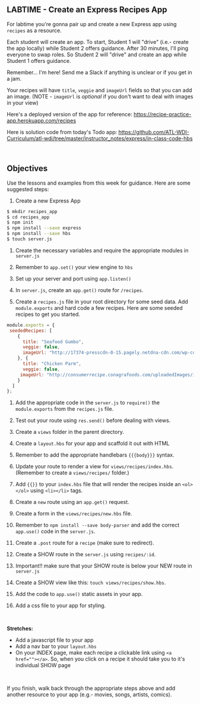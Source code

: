 ## LABTIME - Create an Express Recipes App

For labtime you're gonna pair up and create a new Express app using `recipes` as a resource.

Each student will create an app. To start, Student 1 will "drive" (i.e.- create the app locally) while Student 2 offers guidance. After 30 minutes, I'll ping everyone to swap roles. So Student 2 will "drive" and create an app while Student 1 offers guidance.

Remember... I'm here! Send me a Slack if anything is unclear or if you get in a jam.

Your recipes will have `title`, `veggie` and `imageUrl` fields so that you can add an image. (NOTE - `imageUrl` is _optional_ if you don't want to deal with images in your view)

Here's a deployed version of the app for reference: https://recipe-practice-app.herokuapp.com/recipes

Here is solution code from today's Todo app: https://github.com/ATL-WDI-Curriculum/atl-wdi/tree/master/instructor_notes/express/in-class-code-hbs

<br />

## Objectives

Use the lessons and examples from this week for guidance. Here are some suggested steps:

1. Create a new Express App

```bash
$ mkdir recipes_app
$ cd recipes_app
$ npm init
$ npm install --save express
$ npm install --save hbs
$ touch server.js
```

1. Create the necessary variables and require the appropriate modules in `server.js`

2. Remember to `app.set()` your view engine to `hbs`

1. Set up your server and port using `app.listen()`

1. In `server.js`, create an `app.get()` route for `/recipes`.

1. Create a `recipes.js` file in your root directory for some seed data. Add `module.exports` and hard code a few recipes. Here are some seeded recipes to get you started.

```javascript
module.exports = {
 seededRecipes: [
    {
      title: "Seafood Gumbo",
      veggie: false,
      imageUrl: "http://17374-presscdn-0-15.pagely.netdna-cdn.com/wp-content/uploads/2012/01/seafood-gumbo-960x652.jpg"
    }, {
      title: "Chicken Parm",
      veggie: false,
     imageUrl: "http://consumerrecipe.conagrafoods.com/uploadedImages/img_4740_1599.jpg"
    }
  ]
};
```

1. Add the appropriate code in the `server.js` to `require()` the `module.exports` from the `recipes.js` file.

2. Test out your route using `res.send()` before dealing with views.

3. Create a `views` folder in the parent directory.

4. Create a `layout.hbs` for your app and scaffold it out with HTML

5. Remember to add the appropriate handlebars `{{{body}}}` syntax.

1. Update your route to render a view for `views/recipes/index.hbs`. (Remember to create a `views/recipes/` folder.)

1. Add `{{}}` to your `index.hbs` file that will render the recipes inside an `<ol></ol>` using `<li></li>` tags.

2. Create a `new` route using an `app.get()` request.

3. Create a form in the `views/recipes/new.hbs` file.

4. Remember to `npm install --save body-parser` and add the correct `app.use()` code in the `server.js`.

4. Create a `.post` route for a `recipe` (make sure to redirect).

5. Create a SHOW route in the `server.js` using `recipes/:id`.

6. Important!! make sure that your SHOW route is below your NEW route in `server.js`

6. Create a SHOW view like this: `touch views/recipes/show.hbs`.

1. Add the code to `app.use()` static assets in your app.

2. Add a css file to your app for styling.

<br />

**Stretches:**

- Add a javascript file to your app
- Add a nav bar to your `layout.hbs`
- On your INDEX page, make each recipe a clickable link using `<a href=""></a>`. So, when you click on a recipe it should take you to it's individual SHOW page

<br />

If you finish, walk back through the appropriate steps above and add another resource to your app (e.g.- movies, songs, artists, comics).

<br />
